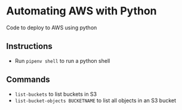 # Automating AWS with Python

Code to deploy to AWS using python

## Instructions

* Run `pipenv shell` to run a python shell

## Commands

* `list-buckets` to list buckets in S3
* `list-bucket-objects BUCKETNAME` to list all objects in an S3 bucket